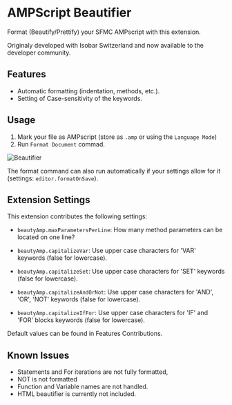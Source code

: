 # AMPScript Beautifier

Format (Beautify/Prettify) your SFMC AMPscript with this extension.

Originaly developed with Isobar Switzerland and now available to the developer community.

## Features

* Automatic formatting (indentation, methods, etc.).
* Setting of Case-sensitivity of the keywords.

## Usage

1. Mark your file as AMPscript (store as `.amp` or using the `Language Mode`)
2. Run `Format Document` commad.

![Beautifier](https://raw.githubusercontent.com/fib-at-isobar/beautyAmp/master/images/beautyAmp.gif)

The format command can also run automatically if your settings allow for it (settings: `editor.formatOnSave`).

## Extension Settings

This extension contributes the following settings:

* `beautyAmp.maxParametersPerLine`: How many method parameters can be located on one line?

* `beautyAmp.capitalizeVar`: Use upper case characters for 'VAR' keywords (false for lowercase).
* `beautyAmp.capitalizeSet`: Use upper case characters for 'SET' keywords (false for lowercase).
* `beautyAmp.capitalizeAndOrNot`: Use upper case characters for 'AND', 'OR', 'NOT' keywords (false for lowercase).
* `beautyAmp.capitalizeIfFor`: Use upper case characters for 'IF' and 'FOR' blocks keywords (false for lowercase).

Default values can be found in Features Contributions.

## Known Issues

* Statements and For iterations are not fully formatted,
* NOT is not formatted
* Function and Variable names are not handled.
* HTML beautifier is currently not included.

